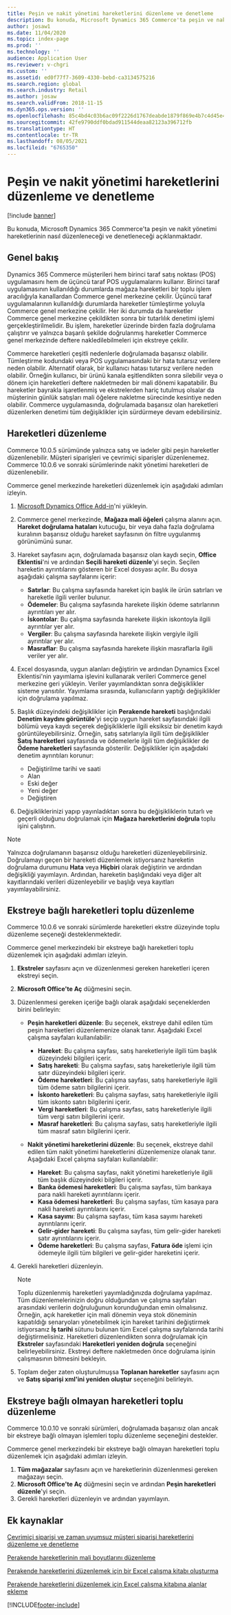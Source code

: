 ```yaml
---
title: Peşin ve nakit yönetimi hareketlerini düzenleme ve denetleme
description: Bu konuda, Microsoft Dynamics 365 Commerce'ta peşin ve nakit yönetimi hareketlerinin nasıl düzenleneceği ve denetleneceği açıklanmaktadır.
author: josaw1
ms.date: 11/04/2020
ms.topic: index-page
ms.prod: ''
ms.technology: ''
audience: Application User
ms.reviewer: v-chgri
ms.custom: ''
ms.assetid: ed0f77f7-3609-4330-bebd-ca3134575216
ms.search.region: global
ms.search.industry: Retail
ms.author: josaw
ms.search.validFrom: 2018-11-15
ms.dyn365.ops.version: ''
ms.openlocfilehash: 85c4bd4c03b6ac09f2226d1767deabde1879f869e4b7c4d45e4d4c2a1d8effb3
ms.sourcegitcommit: 42fe9790ddf0bdad911544deaa82123a396712fb
ms.translationtype: HT
ms.contentlocale: tr-TR
ms.lasthandoff: 08/05/2021
ms.locfileid: "6765350"
---
```

# <a name="edit-and-audit-cash-and-carry-and-cash-management-transactions"></a>Peşin ve nakit yönetimi hareketlerini düzenleme ve denetleme

[!include [banner](../includes/banner.md)]

Bu konuda, Microsoft Dynamics 365 Commerce'ta peşin ve nakit yönetimi hareketlerinin nasıl düzenleneceği ve denetleneceği açıklanmaktadır.

## <a name="overview"></a>Genel bakış

Dynamics 365 Commerce müşterileri hem birinci taraf satış noktası (POS) uygulamasını hem de üçüncü taraf POS uygulamalarını kullanır. Birinci taraf uygulamasının kullanıldığı durumlarda mağaza hareketleri bir toplu işlem aracılığıyla kanallardan Commerce genel merkezine çekilir. Üçüncü taraf uygulamalarının kullanıldığı durumlarda hareketler tümleştirme yoluyla Commerce genel merkezine çekilir. Her iki durumda da hareketler Commerce genel merkezine çekildikten sonra bir tutarlılık denetimi işlemi gerçekleştirilmelidir. Bu işlem, hareketler üzerinde birden fazla doğrulama çalıştırır ve yalnızca başarılı şekilde doğrulanmış hareketler Commerce genel merkezinde deftere nakledilebilmeleri için ekstreye çekilir.

Commerce hareketleri çeşitli nedenlerle doğrulamada başarısız olabilir. Tümleştirme kodundaki veya POS uygulamasındaki bir hata tutarsız verilere neden olabilir. Alternatif olarak, bir kullanıcı hatası tutarsız verilere neden olabilir. Örneğin kullanıcı, bir ürünü kanala eşitlendikten sonra silebilir veya o dönem için hareketleri deftere nakletmeden bir mali dönemi kapatabilir. Bu hareketler bayrakla işaretlenmiş ve ekstrelerden hariç tutulmuş olsalar da müşterinin günlük satışları mali öğelere nakletme sürecinde kesintiye neden olabilir. Commerce uygulamasında, doğrulamada başarısız olan hareketleri düzenlerken denetimi tüm değişiklikler için sürdürmeye devam edebilirsiniz.

## <a name="edit-transactions"></a>Hareketleri düzenleme

Commerce 10.0.5 sürümünde yalnızca satış ve iadeler gibi peşin hareketler düzenlenebilir. Müşteri siparişleri ve çevrimiçi siparişler düzenlenemez. Commerce 10.0.6 ve sonraki sürümlerinde nakit yönetimi hareketleri de düzenlenebilir.

Commerce genel merkezinde hareketleri düzenlemek için aşağıdaki adımları izleyin.

1. [Microsoft Dynamics Office Add-in](https://appsource.microsoft.com/product/office/WA104379629?tab=Overview)'ni yükleyin.
1. Commerce genel merkezinde, **Mağaza mali öğeleri** çalışma alanını açın. **Hareket doğrulama hataları** kutucuğu, bir veya daha fazla doğrulama kuralının başarısız olduğu hareket sayfasının ön filtre uygulanmış görünümünü sunar.
1. Hareket sayfasını açın, doğrulamada başarısız olan kaydı seçin, **Office Eklentisi**'ni ve ardından **Seçili hareketi düzenle**'yi seçin. Seçilen hareketin ayrıntılarını gösteren bir Excel dosyası açılır. Bu dosya aşağıdaki çalışma sayfalarını içerir:

    - **Satırlar**: Bu çalışma sayfasında hareket için başlık ile ürün satırları ve hareketle ilgili veriler bulunur.
    - **Ödemeler**: Bu çalışma sayfasında harekete ilişkin ödeme satırlarının ayrıntıları yer alır.
    - **İskontolar**: Bu çalışma sayfasında harekete ilişkin iskontoyla ilgili ayrıntılar yer alır.
    - **Vergiler**: Bu çalışma sayfasında harekete ilişkin vergiyle ilgili ayrıntılar yer alır.
    - **Masraflar**: Bu çalışma sayfasında harekete ilişkin masraflarla ilgili veriler yer alır.

1. Excel dosyasında, uygun alanları değiştirin ve ardından Dynamics Excel Eklentisi'nin yayımlama işlevini kullanarak verileri Commerce genel merkezine geri yükleyin. Veriler yayımlandıktan sonra değişiklikler sisteme yansıtılır. Yayımlama sırasında, kullanıcıların yaptığı değişiklikler için doğrulama yapılmaz.
1. Başlık düzeyindeki değişiklikler için **Perakende hareketi** başlığındaki **Denetim kaydını görüntüle**'yi seçip uygun hareket sayfasındaki ilgili bölümü veya kaydı seçerek değişikliklerle ilgili eksiksiz bir denetim kaydı görüntüleyebilirsiniz. Örneğin, satış satırlarıyla ilgili tüm değişiklikler **Satış hareketleri** sayfasında ve ödemelerle ilgili tüm değişiklikler de **Ödeme hareketleri** sayfasında gösterilir. Değişiklikler için aşağıdaki denetim ayrıntıları korunur:

    - Değiştirilme tarihi ve saati
    - Alan
    - Eski değer
    - Yeni değer
    - Değiştiren

1. Değişikliklerinizi yapıp yayınladıktan sonra bu değişikliklerin tutarlı ve geçerli olduğunu doğrulamak için **Mağaza hareketlerini doğrula** toplu işini çalıştırın.

> [!NOTE]
> Yalnızca doğrulamanın başarısız olduğu hareketleri düzenleyebilirsiniz. Doğrulamayı geçen bir hareketi düzenlemek istiyorsanız hareketin doğrulama durumunu **Hata** veya **Hiçbiri** olarak değiştirin ve ardından değişikliği yayımlayın. Ardından, hareketin başlığındaki veya diğer alt kayıtlarındaki verileri düzenleyebilir ve başlığı veya kayıtları yayımlayabilirsiniz.

## <a name="bulk-edit-transactions-that-are-linked-to-a-statement"></a>Ekstreye bağlı hareketleri toplu düzenleme

Commerce 10.0.6 ve sonraki sürümlerde hareketleri ekstre düzeyinde toplu düzenleme seçeneği desteklenmektedir.

Commerce genel merkezindeki bir ekstreye bağlı hareketleri toplu düzenlemek için aşağıdaki adımları izleyin.

1. **Ekstreler** sayfasını açın ve düzenlenmesi gereken hareketleri içeren ekstreyi seçin.
1. **Microsoft Office'te Aç** düğmesini seçin.
1. Düzenlenmesi gereken içeriğe bağlı olarak aşağıdaki seçeneklerden birini belirleyin:

    - **Peşin hareketleri düzenle**: Bu seçenek, ekstreye dahil edilen tüm peşin hareketleri düzenlemenize olanak tanır. Aşağıdaki Excel çalışma sayfaları kullanılabilir:

        - **Hareket**: Bu çalışma sayfası, satış hareketleriyle ilgili tüm başlık düzeyindeki bilgileri içerir.
        - **Satış hareketi**: Bu çalışma sayfası, satış hareketleriyle ilgili tüm satır düzeyindeki bilgileri içerir.
        - **Ödeme hareketleri**: Bu çalışma sayfası, satış hareketleriyle ilgili tüm ödeme satırı bilgilerini içerir.
        - **İskonto hareketleri**: Bu çalışma sayfası, satış hareketleriyle ilgili tüm iskonto satırı bilgilerini içerir.
        - **Vergi hareketleri**: Bu çalışma sayfası, satış hareketleriyle ilgili tüm vergi satırı bilgilerini içerir.
        - **Masraf hareketleri**: Bu çalışma sayfası, satış hareketleriyle ilgili tüm masraf satırı bilgilerini içerir.

    - **Nakit yönetimi hareketlerini düzenle**: Bu seçenek, ekstreye dahil edilen tüm nakit yönetimi hareketlerini düzenlemenize olanak tanır. Aşağıdaki Excel çalışma sayfaları kullanılabilir:

        - **Hareket**: Bu çalışma sayfası, nakit yönetimi hareketleriyle ilgili tüm başlık düzeyindeki bilgileri içerir.
        - **Banka ödemesi hareketleri**: Bu çalışma sayfası, tüm bankaya para nakli hareketi ayrıntılarını içerir.
        - **Kasa ödemesi hareketleri**: Bu çalışma sayfası, tüm kasaya para nakli hareketi ayrıntılarını içerir.
        - **Kasa sayımı**: Bu çalışma sayfası, tüm kasa sayımı hareketi ayrıntılarını içerir.
        - **Gelir-gider hareketi**: Bu çalışma sayfası, tüm gelir-gider hareketi satır ayrıntılarını içerir.
        - **Ödeme hareketleri**: Bu çalışma sayfası, **Fatura öde** işlemi için ödemeyle ilgili tüm bilgileri ve gelir-gider hareketini içerir.

1. Gerekli hareketleri düzenleyin.

    > [!NOTE]
    > Toplu düzenlenmiş hareketleri yayımladığınızda doğrulama yapılmaz. Tüm düzenlemelerinizin doğru olduğundan ve çalışma sayfaları arasındaki verilerin doğruluğunun korunduğundan emin olmalısınız. Örneğin, açık hareketler için mali dönemin veya stok döneminin kapatıldığı senaryoları yönetebilmek için hareket tarihini değiştirmek istiyorsanız **İş tarihi** sütunu bulunan tüm Excel çalışma sayfalarında tarihi değiştirmelisiniz. Hareketleri düzenlendikten sonra doğrulamak için **Ekstreler** sayfasındaki **Hareketleri yeniden doğrula** seçeneğini belirleyebilirsiniz. Ekstreyi deftere nakletmeden önce doğrulama işinin çalışmasının bitmesini bekleyin.

1. Toplam değer zaten oluşturulmuşsa **Toplanan hareketler** sayfasını açın ve **Satış siparişi xml'ini yeniden oluştur** seçeneğini belirleyin.

## <a name="bulk-edit-transactions-that-arent-linked-to-a-statement"></a>Ekstreye bağlı olmayan hareketleri toplu düzenleme

Commerce 10.0.10 ve sonraki sürümleri, doğrulamada başarısız olan ancak bir ekstreye bağlı olmayan işlemleri toplu düzenleme seçeneğini destekler.

Commerce genel merkezindeki bir ekstreye bağlı olmayan hareketleri toplu düzenlemek için aşağıdaki adımları izleyin.

1. **Tüm mağazalar** sayfasını açın ve hareketlerinin düzenlenmesi gereken mağazayı seçin.
1. **Microsoft Office'te Aç** düğmesini seçin ve ardından **Peşin hareketleri düzenle**'yi seçin.
1. Gerekli hareketleri düzenleyin ve ardından yayımlayın.

## <a name="additional-resources"></a>Ek kaynaklar

[Çevrimiçi siparişi ve zaman uyumsuz müşteri siparişi hareketlerini düzenleme ve denetleme](edit-order-trans.md)

[Perakende hareketlerinin mali boyutlarını düzenleme](edit-financial-dim.md)

[Perakende hareketlerini düzenlemek için bir Excel çalışma kitabı oluşturma](create-excel-edit.md)

[Perakende hareketlerini düzenlemek için Excel çalışma kitabına alanlar ekleme](add-fields-excel.md)


[!INCLUDE[footer-include](../includes/footer-banner.md)]